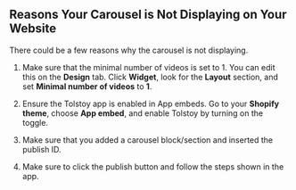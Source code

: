 ## Reasons Your Carousel is Not Displaying on Your Website

There could be a few reasons why the carousel is not displaying.

1. Make sure that the minimal number of videos is set to 1. You can edit this on the **Design** tab. Click **Widget**, look for the **Layout** section, and set **Minimal number of videos** to **1**.

2. Ensure the Tolstoy app is enabled in App embeds. Go to your **Shopify theme**, choose **App embed**, and enable Tolstoy by turning on the toggle.

3. Make sure that you added a carousel block/section and inserted the publish ID.

4. Make sure to click the publish button and follow the steps shown in the app.
